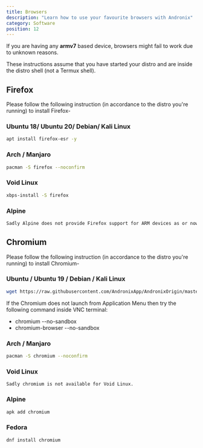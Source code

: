 ```yaml
---
title: Browsers
description: "Learn how to use your favourite browsers with Andronix"
category: Software
position: 12
---
```


<alert type="warning">If you are having any **armv7** based device, browsers might fail to work due to unknown reasons.</alert>

<alert type="info">These instructions assume that you have started your distro and are inside the distro shell (not a
Termux shell).</alert>

## Firefox

Please follow the following instruction (in accordance to the distro you're running) to install Firefox-

### Ubuntu 18/ Ubuntu 20/ Debian/ Kali Linux

```bash
apt install firefox-esr -y
```

### Arch / Manjaro

```bash
pacman -S firefox --noconfirm
```

### Void Linux

```bash
xbps-install -S firefox
```

### Alpine

```bash
Sadly Alpine does not provide Firefox support for ARM devices as or now.
```

## Chromium
Please follow the following instruction (in accordance to the distro you're running) to install Chromium-

### Ubuntu / Ubuntu 19 / Debian / Kali Linux

```bash
wget https://raw.githubusercontent.com/AndronixApp/AndronixOrigin/master/Uninstall/ubchromiumfix.sh && bash ubchromiumfix.sh

```

<alert type="info">If the Chromium does not launch from Application Menu then try the following command inside VNC
terminal:

* chromium --no-sandbox
* chromium-browser --no-sandbox
</alert>

### Arch / Manjaro

```bash
pacman -S chromium --noconfirm
```

### Void Linux

```
Sadly chromium is not available for Void Linux.
```

### Alpine

```bash
apk add chromium
```

### Fedora

```bash
dnf install chromium 
```
